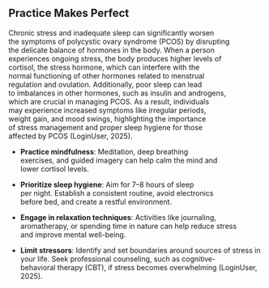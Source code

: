 ## Practice Makes Perfect

Chronic stress and inadequate sleep can significantly worsen  
the symptoms of polycystic ovary syndrome (PCOS) by disrupting  
the delicate balance of hormones in the body. When a person  
experiences ongoing stress, the body produces higher levels of  
cortisol, the stress hormone, which can interfere with the  
normal functioning of other hormones related to menstrual  
regulation and ovulation. Additionally, poor sleep can lead  
to imbalances in other hormones, such as insulin and androgens,  
which are crucial in managing PCOS. As a result, individuals  
may experience increased symptoms like irregular periods,  
weight gain, and mood swings, highlighting the importance  
of stress management and proper sleep hygiene for those  
affected by PCOS (LoginUser, 2025).  

- **Practice mindfulness**: Meditation, deep breathing  
exercises, and guided imagery can help calm the mind and  
lower cortisol levels.  

- **Prioritize sleep hygiene**: Aim for 7–8 hours of sleep  
per night. Establish a consistent routine, avoid electronics  
before bed, and create a restful environment.  

- **Engage in relaxation techniques**: Activities like journaling,  
aromatherapy, or spending time in nature can help reduce stress  
and improve mental well-being.  

- **Limit stressors**: Identify and set boundaries around sources 
of stress in your life. Seek professional counseling, such as cognitive-  
behavioral therapy (CBT), if stress becomes overwhelming (LoginUser, 2025).